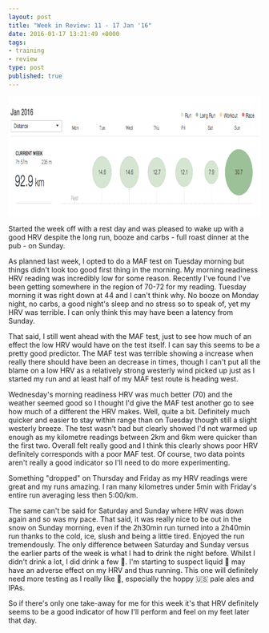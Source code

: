 ```yaml
---
layout: post
title: "Week in Review: 11 - 17 Jan '16"
date: 2016-01-17 13:21:49 +0000
tags:
- training
- review
type: post
published: true
---
```


<a href="/assets/week-in-review-11J-17Jan16.png"><img alt="Week in Review: 28 Dec - 3 Jan '16" src="/assets/week-in-review-11-17Jan16.png" width=840 height=240 class="center" /></a>

Started the week off with a rest day and was pleased to wake up with a good HRV despite the long run, booze and carbs - full roast dinner at the pub - on Sunday.

As planned last week, I opted to do a MAF test on Tuesday morning but things didn't look too good first thing in the morning.  My morning readiness HRV reading was incredibly low for some reason.  Recently I've found I've been getting somewhere in the region of 70-72 for my reading.  Tuesday morning it was right down at 44 and I can't think why.  No booze on Monday night, no carbs, a good night's sleep and no stress so to speak of, yet my HRV was terrible. I can only think this may have been a latency from Sunday.

That said, I still went ahead with the MAF test, just to see how much of an effect the low HRV would have on the test itself. I can say this seems to be a pretty good predictor.  The MAF test was terrible showing a increase when really there should have been an decrease in times, though I can't put all the blame on a low HRV as a relatively strong westerly wind picked up just as I started my run and at least half of my MAF test route is heading west.

Wednesday's morning readiness HRV was much better (70) and the weather seemed good so I thought I'd give the MAF test another go to see how much of a different the HRV makes. Well, quite a bit. Definitely much quicker and easier to stay within range than on Tuesday though still a slight westerly breeze.  The test wasn't bad but clearly showed I'd not warmed up enough as my kilometre readings between 2km and 6km were quicker than the first two.  Overall felt really good and I think this clearly shows poor HRV definitely corresponds with a poor MAF test. Of course, two data points aren't really a good indicator so I'll need to do more experimenting.

Something "dropped" on Thursday and Friday as my HRV readings were great and my runs amazing. I ran many kilometres under 5min with Friday's entire run averaging less then 5:00/km.

The same can't be said for Saturday and Sunday where HRV was down again and so was my pace.  That said, it was really nice to be out in the snow on Sunday morning, even if the 2h30min run turned into a 2h40min run thanks to the cold, ice, slush and being a little tired.  Enjoyed the run tremendously.  The only difference between Saturday and Sunday versus the earlier parts of the week is what I had to drink the night before.  Whilst I didn't drink a lot, I did drink a few :beers:.  I'm starting to suspect liquid :bread: may have an adverse effect on my HRV and thus running.  This one will definitely need more testing as I really like :beer:, especially the hoppy :us: pale ales and IPAs.

So if there's only one take-away for me for this week it's that HRV definitely seems to be a good indicator of how I'll perform and feel on my feet later that day.
